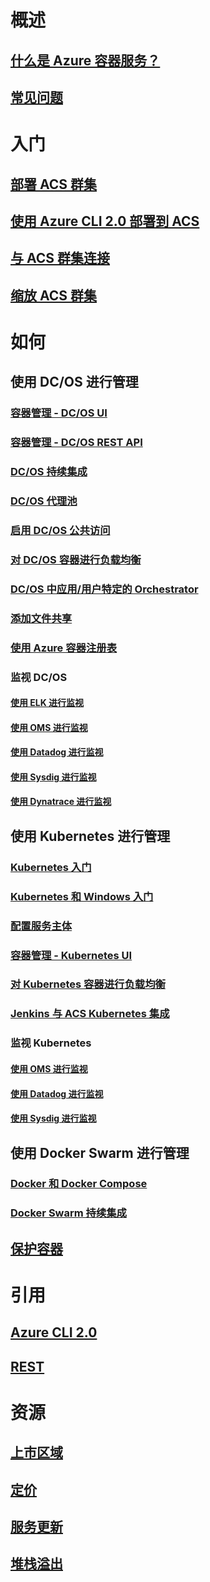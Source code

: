 # 概述
## [什么是 Azure 容器服务？](container-service-intro.md)
## [常见问题](container-service-faq.md)
# 入门
## [部署 ACS 群集](container-service-deployment.md)
## [使用 Azure CLI 2.0 部署到 ACS](container-service-create-acs-cluster-cli.md)
## [与 ACS 群集连接](container-service-connect.md)
## [缩放 ACS 群集](container-service-scale.md)
# 如何
## 使用 DC/OS 进行管理
### [容器管理 - DC/OS UI](container-service-mesos-marathon-ui.md)
### [容器管理 - DC/OS REST API](container-service-mesos-marathon-rest.md)
### [DC/OS 持续集成](container-service-setup-ci-cd.md)
### [DC/OS 代理池](container-service-dcos-agents.md)
### [启用 DC/OS 公共访问](container-service-enable-public-access.md)
### [对 DC/OS 容器进行负载均衡](container-service-load-balancing.md)
### [DC/OS 中应用/用户特定的 Orchestrator](container-service-application-specific-marathon.md)
### [添加文件共享](container-service-dcos-fileshare.md)
### [使用 Azure 容器注册表](container-service-dcos-acr.md)
### 监视 DC/OS
#### [使用 ELK 进行监视](container-service-monitoring-elk.md)
#### [使用 OMS 进行监视](container-service-monitoring-oms.md)
#### [使用 Datadog 进行监视](container-service-monitoring.md)
#### [使用 Sysdig 进行监视](container-service-monitoring-sysdig.md)
#### [使用 Dynatrace 进行监视](container-service-monitoring-dynatrace.md)
## 使用 Kubernetes 进行管理
### [Kubernetes 入门](container-service-kubernetes-walkthrough.md)
### [Kubernetes 和 Windows 入门](container-service-kubernetes-windows-walkthrough.md)
### [配置服务主体](container-service-kubernetes-service-principal.md)
### [容器管理 - Kubernetes UI](container-service-kubernetes-ui.md)
### [对 Kubernetes 容器进行负载均衡](container-service-kubernetes-load-balancing.md)
### [Jenkins 与 ACS Kubernetes 集成](container-service-kubernetes-jenkins.md)
### 监视 Kubernetes
#### [使用 OMS 进行监视](container-service-kubernetes-oms.md)
#### [使用 Datadog 进行监视](container-service-kubernetes-datadog.md)
#### [使用 Sysdig 进行监视](container-service-kubernetes-sysdig.md)
## 使用 Docker Swarm 进行管理
### [Docker 和 Docker Compose](container-service-docker-swarm.md)
### [Docker Swarm 持续集成](container-service-docker-swarm-setup-ci-cd.md)
## [保护容器](container-service-security.md)
# 引用
## [Azure CLI 2.0](/cli/azure/acs)
## [REST](/rest/api/compute/containerservices)
# 资源
## [上市区域](https://azure.microsoft.com/regions/services/)
## [定价](https://azure.microsoft.com/pricing/details/container-service/)
## [服务更新](https://azure.microsoft.com/en-us/updates/?product=container-service&updatetype=&platform=)
## [堆栈溢出](http://stackoverflow.com/questions/tagged/azure-container-service)
